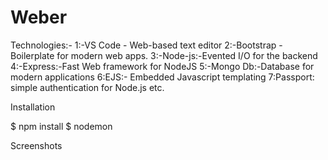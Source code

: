 
# Weber

Technologies:-
1:-VS Code - Web-based text editor
2:-Bootstrap - Boilerplate for modern web apps.
3:-Node-js:-Evented I/O for the backend
4:-Express:-Fast Web framework for NodeJS
5:-Mongo Db:-Database for modern applications
6:EJS:- Embedded Javascript templating
7:Passport: simple authentication for Node.js
etc.


Installation

$ npm install
$ nodemon

Screenshots


